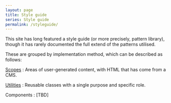 ```yaml
---
layout: page
title: Style guide
series: Style guide
permalink: /styleguide/
---
```

This site has long featured a style guide (or more precisely, pattern library), though it has rarely documented the full extend of the patterns utilised.

These are grouped by implementation method, which can be described as follows:

[Scopes](scopes)
: Areas of user-generated content, with HTML that has come from a CMS.

[Utilities](utilities)
: Reusable classes with a single purpose and specific role.

Components
: [TBD]
